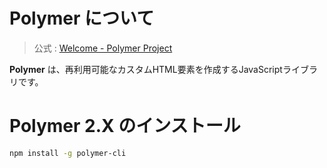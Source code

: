 # Polymer について
> 公式 : [Welcome - Polymer Project](https://www.polymer-project.org/)

**Polymer** は、再利用可能なカスタムHTML要素を作成するJavaScriptライブラリです。

# Polymer 2.X のインストール
```bash
npm install -g polymer-cli
```